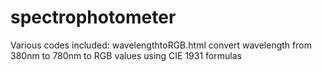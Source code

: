 # spectrophotometer
Various codes included:
wavelengthtoRGB.html convert wavelength from 380nm to 780nm to RGB values using CIE 1931 formulas 

